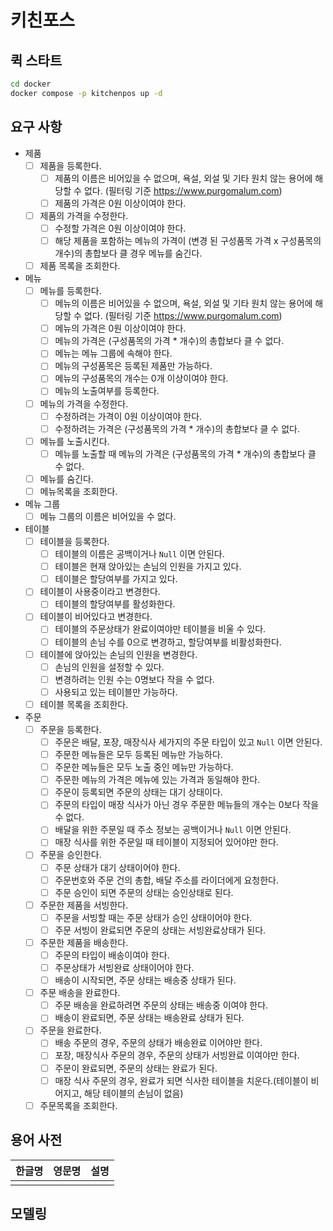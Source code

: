 # 키친포스

## 퀵 스타트

```sh
cd docker
docker compose -p kitchenpos up -d
```

## 요구 사항

- 제품
  - [ ] 제품을 등록한다.
    - [ ] 제품의 이름은 비어있을 수 없으며, 욕설, 외설 및 기타 원치 않는 용어에 해당할 수 없다. (필터링 기준 https://www.purgomalum.com)
    - [ ] 제품의 가격은 0원 이상이여야 한다.
  - [ ] 제품의 가격을 수정한다.
    - [ ] 수정할 가격은 0원 이상이여야 한다.
    - [ ] 해당 제품을 포함하는 메뉴의 가격이 (변경 된 구성품목 가격 x 구성품목의 개수)의 총합보다 클 경우 메뉴를 숨긴다.
  - [ ] 제품 목록을 조회한다.
- 메뉴
  - [ ] 메뉴를 등록한다.
    - [ ] 메뉴의 이름은 비어있을 수 없으며, 욕설, 외설 및 기타 원치 않는 용어에 해당할 수 없다. (필터링 기준 https://www.purgomalum.com)
    - [ ] 메뉴의 가격은 0원 이상이여야 한다.
    - [ ] 메뉴의 가격은 (구성품목의 가격 * 개수)의 총합보다 클 수 없다.
    - [ ] 메뉴는 메뉴 그룹에 속해야 한다.
    - [ ] 메뉴의 구성품목은 등록된 제품만 가능하다.
    - [ ] 메뉴의 구성품목의 개수는 0개 이상이여야 한다.
    - [ ] 메뉴의 노출여부를 등록한다.
  - [ ] 메뉴의 가격을 수정한다.
    - [ ] 수정하려는 가격이 0원 이상이여야 한다.
    - [ ] 수정하려는 가격은 (구성품목의 가격 * 개수)의 총합보다 클 수 없다.
  - [ ] 메뉴를 노출시킨다.
    - [ ] 메뉴를 노출할 때 메뉴의 가격은 (구성품목의 가격 * 개수)의 총합보다 클 수 없다.
  - [ ] 메뉴를 숨긴다.
  - [ ] 메뉴목록을 조회한다.
- 메뉴 그룹
  - [ ] 메뉴 그룹의 이름은 비어있을 수 없다.
- 테이블
  - [ ] 테이블을 등록한다.
    - [ ] 테이블의 이름은 공백이거나 `Null` 이면 안된다.
    - [ ] 테이블은 현재 앉아있는 손님의 인원을 가지고 있다.
    - [ ] 테이블은 할당여부를 가지고 있다.
  - [ ] 테이블이 사용중이라고 변경한다.
    - [ ] 테이블의 할당여부를 활성화한다.
  - [ ] 테이블이 비어있다고 변경한다.
    - [ ] 테이블의 주문상태가 완료이여야만 테이블을 비울 수 있다.
    - [ ] 테이블의 손님 수를 0으로 변경하고, 할당여부를 비활성화한다.
  - [ ] 테이블에 앉아있는 손님의 인원을 변경한다.
    - [ ] 손님의 인원을 설정할 수 있다.
    - [ ] 변경하려는 인원 수는 0명보다 작을 수 없다.
    - [ ] 사용되고 있는 테이블만 가능하다.
  - [ ] 테이블 목록을 조회한다.
- 주문
  - [ ] 주문을 등록한다.
    - [ ] 주문은 배달, 포장, 매장식사 세가지의 주문 타입이 있고 `Null` 이면 안된다.
    - [ ] 주문한 메뉴들은 모두 등록된 메뉴만 가능하다.
    - [ ] 주문한 메뉴들은 모두 노출 중인 메뉴만 가능하다.
    - [ ] 주문한 메뉴의 가격은 메뉴에 있는 가격과 동일해야 한다.
    - [ ] 주문이 등록되면 주문의 상태는 대기 상태이다.
    - [ ] 주문의 타입이 매장 식사가 아닌 경우 주문한 메뉴들의 개수는 0보다 작을 수 없다.
    - [ ] 배달을 위한 주문일 때 주소 정보는 공백이거나 `Null` 이면 안된다.
    - [ ] 매장 식사를 위한 주문일 때 테이블이 지정되어 있어야만 한다.
  - [ ] 주문을 승인한다.
    - [ ] 주문 상태가 대기 상태이어야 한다.
    - [ ] 주문번호와 주문 건의 총합, 배달 주소를 라이더에게 요청한다.
    - [ ] 주문 승인이 되면 주문의 상태는 승인상태로 된다.
  - [ ] 주문한 제품을 서빙한다.
    - [ ] 주문을 서빙할 때는 주문 상태가 승인 상태이어야 한다.
    - [ ] 주문 서빙이 완료되면 주문의 상태는 서빙완료상태가 된다.
  - [ ] 주문한 제품을 배송한다.
    - [ ] 주문의 타입이 배송이여야 한다.
    - [ ] 주문상태가 서빙완료 상태이어야 한다.
    - [ ] 배송이 시작되면, 주문 상태는 배송중 상태가 된다.
  - [ ] 주문 배송을 완료한다.
    - [ ] 주문 배송을 완료하려면 주문의 상태는 배송중 이여야 한다.
    - [ ] 배송이 완료되면, 주문 상태는 배송완료 상태가 된다.
  - [ ] 주문을 완료한다.
    - [ ] 배송 주문의 경우, 주문의 상태가 배송완료 이어야만 한다.
    - [ ] 포장, 매장식사 주문의 경우, 주문의 상태가 서빙완료 이여야만 한다.
    - [ ] 주문이 완료되면, 주문의 상태는 완료가 된다.
    - [ ] 매장 식사 주문의 경우, 완료가 되면 식사한 테이블을 치운다.(테이블이 비어지고, 해당 테이블의 손님이 없음)
  - [ ] 주문목록을 조회한다.

## 용어 사전

| 한글명 | 영문명 | 설명 |
| --- | --- | --- |
|  |  |  |

## 모델링
